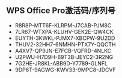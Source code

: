 ## WPS Office Pro激活码/序列号

- R8R8P-MTT6F-KLRPM-J7CAB-PJM8C
- 7LR67-WTXPA-KLUHV-GEK2E-QW4CK
- EUYTH-3KWKL-PJMX7-XBCPW-9U2DD
- THUV2-32HH7-6NMHN-PTX7Y-QQCTH
- A4XV7-QP9JN-E7FCB-VQFRD-4NLKC
- U2PWU-H7D9H-69T3B-JEYC2-3R2NG
- 7G2HE-JR8KL-ABB9D-Y7789-GLNFL
- 9DP6T-9AGWG-KWV33-9MPC8-JDCVF